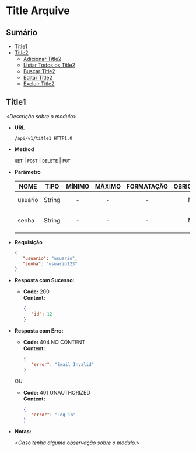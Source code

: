 **Title Arquive**
=============

## **Sumário**

* [Title1](#title1)
* [Title2](#title2)
	* [Adicionar Title2](#adicionar-title2)
 	* [Listar Todos os Title2](#listar-todos-os-title2)
 	* [Buscar Title2](#buscar-title2)
 	* [Editar Title2](#editar-title2)
 	* [Excluir Title2](#excluir-title2)

## **Title1**

   <_Descrição sobre o modulo_>

* **URL**

   ```http
   /api/v1/title1 HTTP1.0
   ```

* **Method**

    `GET` | `POST` | `DELETE` | `PUT`

*  **Parâmetro**

    |NOME|TIPO|MÍNIMO|MÁXIMO|FORMATAÇÃO|OBRIGATÓRIO|PERMISSÂO|DESCRIÇÃO|
    |----|:--:|:----:|:----:|:--------:|:---------:|:-------:|---------|
    usuario|String|-|-|-|Não|Não|Nome do usuário.|
    senha|String|-|-|-|Não|Não|Senha do usuário a ser testada.|

*  **Requisição**

    ```json
    {
       "usuario": "usuario",
       "senha": "usuario123"
    }
    ```
* **Resposta com Sucesso:**
  
  * **Code:** 200 <br />
    **Content:**
    ```json
    {
       "id": 12
    }
    ```
 
* **Resposta com Erro:**

  * **Code:** 404 NO CONTENT <br />
    **Content:**
    ```json
    {
       "error": "Email Invalid"
    }
    ```

  OU

  * **Code:** 401 UNAUTHORIZED <br />
    **Content:**
    ```json
    {
       "error": "Log in"
    }
    ```

* **Notas:**

  <_Caso tenha alguma observação sobre o modulo._>
